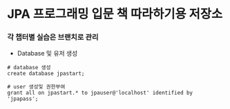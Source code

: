 # JPA 프로그래밍 입문 책 따라하기용 저장소

### 각 챕터별 실습은 브랜치로 관리

+ Database 및 유저 생성   

```
# database 생성
create database jpastart;

# user 생성및 권한부여
grant all on jpastart.* to jpauser@'localhost' identified by 'jpapass';

```
